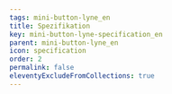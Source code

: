 ```yaml
---
tags: mini-button-lyne_en
title: Spezifikation
key: mini-button-lyne-specification_en
parent: mini-button-lyne_en
icon: specification
order: 2
permalink: false
eleventyExcludeFromCollections: true
---
```


